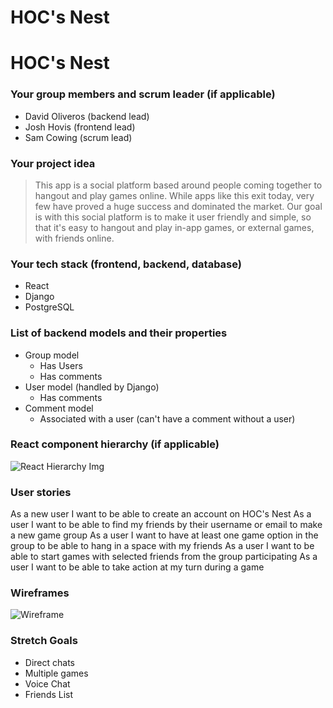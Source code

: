 # HOC's Nest

# HOC's Nest

### Your group members and scrum leader (if applicable) 
* David Oliveros (backend lead)
* Josh Hovis (frontend lead)
* Sam Cowing (scrum lead)

### Your project idea 
> This app is a social platform based around people coming together to hangout and play games online. While apps like this exit today, very few have proved a huge success and dominated the market. Our goal is with this social platform is to make it user friendly and simple, so that it's easy to hangout and play in-app games, or external games, with friends online.

### Your tech stack (frontend, backend, database)
- React
- Django
- PostgreSQL

### List of backend models and their properties
- Group model
  - Has Users
  - Has comments
- User model (handled by Django)
  - Has comments
- Comment model
  - Associated with a user (can't have a comment without a user)

### React component hierarchy (if applicable)
![React Hierarchy Img](https://i.imgur.com/Vpvyolx.jpeg)

### User stories
As a new user I want to be able to create an account on HOC's Nest
As a user I want to be able to find my friends by their username or email to make a new game group 
As a user I want to have at least one game option in the group to be able to hang in a space with my friends 
As a user I want to be able to start games with selected friends from the group participating 
As a user I want to be able to take action at my turn during a game

### Wireframes
![Wireframe](https://i.imgur.com/AChu2P3.jpg)


### Stretch Goals
* Direct chats
* Multiple games
* Voice Chat
* Friends List

